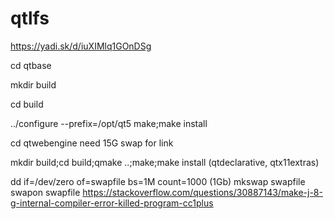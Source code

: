 # qtlfs

https://yadi.sk/d/iuXIMlq1GOnDSg

cd qtbase

mkdir build

cd build

../configure  --prefix=/opt/qt5
make;make install




cd qtwebengine                              need 15G swap for link

mkdir build;cd build;qmake ..;make;make install   (qtdeclarative, qtx11extras)

dd if=/dev/zero of=swapfile bs=1M count=1000      (1Gb)
mkswap swapfile
swapon swapfile
https://stackoverflow.com/questions/30887143/make-j-8-g-internal-compiler-error-killed-program-cc1plus

